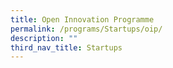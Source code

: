 ```yaml
---
title: Open Innovation Programme
permalink: /programs/Startups/oip/
description: ""
third_nav_title: Startups
---
```



